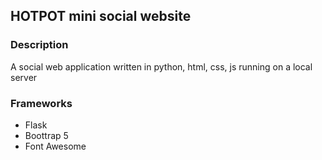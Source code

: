 ## HOTPOT mini social website
### Description
A social web application written in python, html, css, js running on a local server

### Frameworks
- Flask
- Boottrap 5
- Font Awesome

